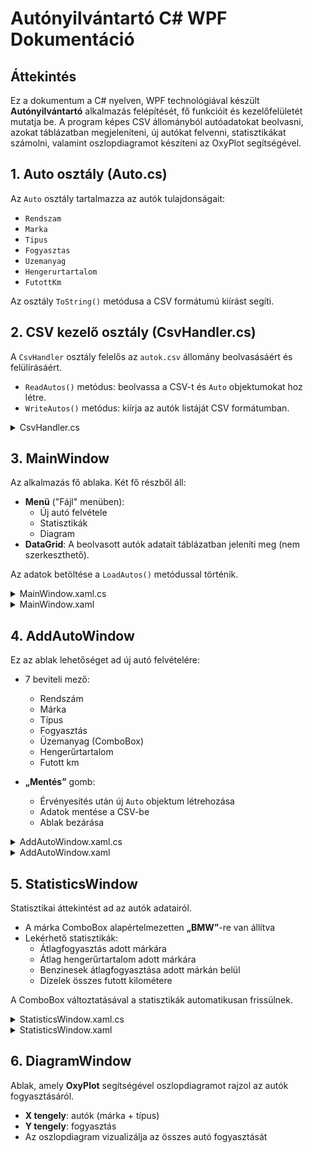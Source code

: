 # Autónyilvántartó C# WPF Dokumentáció

## Áttekintés
Ez a dokumentum a C# nyelven, WPF technológiával készült **Autónyilvántartó** alkalmazás felépítését, fő funkcióit és kezelőfelületét mutatja be. A program képes CSV állományból autóadatokat beolvasni, azokat táblázatban megjeleníteni, új autókat felvenni, statisztikákat számolni, valamint oszlopdiagramot készíteni az OxyPlot segítségével.

## 1. Auto osztály (Auto.cs)
Az `Auto` osztály tartalmazza az autók tulajdonságait:

- `Rendszam`
- `Marka`
- `Tipus`
- `Fogyasztas`
- `Uzemanyag`
- `Hengerurtartalom`
- `FutottKm`

Az osztály `ToString()` metódusa a CSV formátumú kiírást segíti.

## 2. CSV kezelő osztály (CsvHandler.cs)
A `CsvHandler` osztály felelős az `autok.csv` állomány beolvasásáért és felülírásáért.

- `ReadAutos()` metódus: beolvassa a CSV-t és `Auto` objektumokat hoz létre.
- `WriteAutos()` metódus: kiírja az autók listáját CSV formátumban.
 <details>
  <summary>CsvHandler.cs</summary>

```
using System.Collections.Generic;
using System.IO;
using System.Linq;

public static class CsvHandler
{
    private const string FilePath = "autok.csv";

    public static List<Auto> ReadAutos()
    {
        List<Auto> autos = new List<Auto>();
        if (!File.Exists(FilePath)) return autos;

        var lines = File.ReadAllLines(FilePath);
        foreach (var line in lines)
        {
            var parts = line.Split(',');
            if (parts.Length == 7)
            {
                autos.Add(new Auto(
                    parts[0],
                    parts[1],
                    parts[2],
                    double.Parse(parts[3]),
                    parts[4],
                    int.Parse(parts[5]),
                    int.Parse(parts[6])
                ));
            }
        }
        return autos;
    }
}
```
</details>

## 3. MainWindow
Az alkalmazás fő ablaka. Két fő részből áll:

- **Menü** ("Fájl" menüben):
  - Új autó felvétele
  - Statisztikák
  - Diagram
- **DataGrid**: A beolvasott autók adatait táblázatban jeleníti meg (nem szerkeszthető).

Az adatok betöltése a `LoadAutos()` metódussal történik.
 <details>
  <summary>MainWindow.xaml.cs</summary>

```csharp
using System.Text;
using System.Windows;
using System.Windows.Controls;
using System.Windows.Data;
using System.Windows.Documents;
using System.Windows.Input;
using System.Windows.Media;
using System.Windows.Media.Imaging;
using System.Windows.Navigation;
using System.Windows.Shapes;
using System.Collections.Generic;
using System.IO;
using Autonyilvantarto;

namespace WpfAutoNyilvantarto
{
    public partial class MainWindow : Window
    {
            private List<Auto> autos;

            public MainWindow()
            {
                InitializeComponent();
                LoadAutos();
            }

            private void LoadAutos()
            {
                autos = CsvHandler.ReadAutos();
                AutosDataGrid.ItemsSource = autos;
            }

            private void AddAuto_Click(object sender, RoutedEventArgs e)
            {
                var addWindow = new AddAutoWindow();
                if (addWindow.ShowDialog() == true)
                {
                    autos.Add(addWindow.NewAuto);
                    CsvHandler.WriteAutos(autos);
                    LoadAutos();
                }
            }

            private void ShowStatistics_Click(object sender, RoutedEventArgs e)
            {
                new StatisticsWindow(autos).ShowDialog();
            }

            private void ShowDiagram_Click(object sender, RoutedEventArgs e)
            {
                new DiagramWindow(autos).ShowDialog();
            }
        }

}
```
</details>
<details>
  <summary>MainWindow.xaml</summary>

```xaml
<Window x:Class="Autonyilvantarto.MainWindow"
        xmlns="http://schemas.microsoft.com/winfx/2006/xaml/presentation"
        xmlns:x="http://schemas.microsoft.com/winfx/2006/xaml"
        Title="Autónyilvántartó 1.0" Height="450" Width="800">
    <Grid>
        <Grid.RowDefinitions>
            <RowDefinition Height="Auto"/>
            <RowDefinition Height="*"/>
        </Grid.RowDefinitions>

        <Menu Grid.Row="0">
            <MenuItem Header="Fájl">
                <MenuItem Header="Új autó felvétele" Click="AddAuto_Click"/>
                <MenuItem Header="Statisztikák" Click="ShowStatistics_Click"/>
                <MenuItem Header="Diagram" Click="ShowDiagram_Click"/>
            </MenuItem>
        </Menu>

        <DataGrid Grid.Row="1" x:Name="AutosDataGrid" AutoGenerateColumns="False" IsReadOnly="True" Margin="10">
            <DataGrid.Columns>
                <DataGridTextColumn Header="Rendszám" Binding="{Binding Rendszam}"/>
                <DataGridTextColumn Header="Márka" Binding="{Binding Marka}"/>
                <DataGridTextColumn Header="Típus" Binding="{Binding Tipus}"/>
                <DataGridTextColumn Header="Fogyasztás (l/100km)" Binding="{Binding Fogyasztas}"/>
                <DataGridTextColumn Header="Üzemanyag" Binding="{Binding Uzemanyag}"/>
                <DataGridTextColumn Header="Hengerűrtartalom" Binding="{Binding Hengerurtartalom}"/>
                <DataGridTextColumn Header="Futott km" Binding="{Binding FutottKm}"/>
            </DataGrid.Columns>
        </DataGrid>
    </Grid>
</Window>
```
</details>

## 4. AddAutoWindow
Ez az ablak lehetőséget ad új autó felvételére:

- 7 beviteli mező:
  - Rendszám
  - Márka
  - Típus
  - Fogyasztás
  - Üzemanyag (ComboBox)
  - Hengerűrtartalom
  - Futott km

- **„Mentés”** gomb:
  - Érvényesítés után új `Auto` objektum létrehozása
  - Adatok mentése a CSV-be
  - Ablak bezárása


<details>
  <summary>AddAutoWindow.xaml.cs</summary>

```csharp
using System;
using System.Collections.Generic;
using System.Linq;
using System.Text;
using System.Threading.Tasks;
using System.Windows;
using System.Windows.Controls;
using System.Windows.Data;
using System.Windows.Documents;
using System.Windows.Input;
using System.Windows.Media;
using System.Windows.Media.Imaging;
using System.Windows.Shapes;
using WpfAutoNyilvantarto;

namespace Autonyilvantarto
{
    public partial class AddAutoWindow : Window
    {
        public Auto NewAuto { get; private set; }

        public AddAutoWindow()
        {
            InitializeComponent();
        }

        private void Save_Click(object sender, RoutedEventArgs e)
        {
            try
            {
                NewAuto = new Auto(
                    RendszamTextBox.Text,
                    MarkaTextBox.Text,
                    TipusTextBox.Text,
                    double.Parse(FogyasztasTextBox.Text),
                    (UzemanyagComboBox.SelectedItem as ComboBoxItem)?.Content.ToString(),
                    int.Parse(HengerurtartalomTextBox.Text),
                    int.Parse(FutottKmTextBox.Text)
                );
                DialogResult = true;
                Close();
            }
            catch
            {
                MessageBox.Show("Érvénytelen adatok, kérlek ellenőrizd!");
            }
        }
    }
}
```
</details>

<details>
  <summary>AddAutoWindow.xaml</summary>

```xaml
<Window x:Class="Autonyilvantarto.AddAutoWindow"
        xmlns="http://schemas.microsoft.com/winfx/2006/xaml/presentation"
        xmlns:x="http://schemas.microsoft.com/winfx/2006/xaml"
        Title="Új autó felvétele" Height="400" Width="400">
    <Grid Margin="10">
        <Grid.RowDefinitions>
            <RowDefinition Height="Auto"/>
            <RowDefinition Height="Auto"/>
            <RowDefinition Height="Auto"/>
            <RowDefinition Height="Auto"/>
            <RowDefinition Height="Auto"/>
            <RowDefinition Height="Auto"/>
            <RowDefinition Height="Auto"/>
            <RowDefinition Height="*"/>
            <RowDefinition Height="Auto"/>
        </Grid.RowDefinitions>

        <Label Content="Rendszám:" Grid.Row="0"/>
        <TextBox x:Name="RendszamTextBox" Grid.Row="1" Margin="0,0,0,10"/>

        <Label Content="Márka:" Grid.Row="2"/>
        <TextBox x:Name="MarkaTextBox" Grid.Row="3" Margin="0,0,0,10"/>

        <Label Content="Típus:" Grid.Row="4"/>
        <TextBox x:Name="TipusTextBox" Grid.Row="5" Margin="0,0,0,10"/>

        <Label Content="Fogyasztás:" Grid.Row="6"/>
        <TextBox x:Name="FogyasztasTextBox" Grid.Row="7" Margin="0,0,0,10"/>

        <Label Content="Üzemanyag:" Grid.Row="8"/>
        <ComboBox x:Name="UzemanyagComboBox" Grid.Row="9" Margin="0,0,0,10">
            <ComboBoxItem Content="Benzin"/>
            <ComboBoxItem Content="Dízel"/>
        </ComboBox>

        <Label Content="Hengerűrtartalom:" Grid.Row="10"/>
        <TextBox x:Name="HengerurtartalomTextBox" Grid.Row="11" Margin="0,0,0,10"/>

        <Label Content="Futott km:" Grid.Row="12"/>
        <TextBox x:Name="FutottKmTextBox" Grid.Row="13" Margin="0,0,0,10"/>

        <Button Content="Mentés" Grid.Row="14" Click="Save_Click" Width="100" HorizontalAlignment="Right"/>
    </Grid>
</Window>
```
</details>


## 5. StatisticsWindow
Statisztikai áttekintést ad az autók adatairól.

- A márka ComboBox alapértelmezetten **„BMW”**-re van állítva
- Lekérhető statisztikák:
  - Átlagfogyasztás adott márkára
  - Átlag hengerűrtartalom adott márkára
  - Benzinesek átlagfogyasztása adott márkán belül
  - Dízelek összes futott kilométere

A ComboBox változtatásával a statisztikák automatikusan frissülnek.
<details>
  <summary>StatisticsWindow.xaml.cs</summary>

```csharp
using System.Collections.Generic;
using System.Linq;
using System.Windows;
using System.Windows.Controls;
using WpfAutoNyilvantarto;

namespace Autonyilvantarto
{
    public partial class StatisticsWindow : Window
    {
        private List<Auto> autos;

        public StatisticsWindow(List<Auto> autos)
        {
            InitializeComponent();
            this.autos = autos;

            var markak = autos.Select(a => a.Marka).Distinct().ToList();
            MarkaComboBox.ItemsSource = markak;
            MarkaComboBox.SelectedIndex = markak.IndexOf("BMW"); 
            UpdateStatistics("BMW");
        }

        private void MarkaComboBox_SelectionChanged(object sender, SelectionChangedEventArgs e)
        {
            if (MarkaComboBox.SelectedItem != null)
            {
                UpdateStatistics(MarkaComboBox.SelectedItem.ToString());
            }
        }

        private void UpdateStatistics(string marka)
        {
            var markaAutos = autos.Where(a => a.Marka == marka).ToList();

            if (markaAutos.Any())
            {
                double avgFogyasztas = markaAutos.Average(a => a.Fogyasztas);
                AvgFogyasztasLabel.Content = $"Átlagfogyasztás: {avgFogyasztas:F2} l/100km";

                double avgHengerurtartalom = markaAutos.Average(a => a.Hengerurtartalom);
                AvgHengerurtartalomLabel.Content = $"Átlag hengerűrtartalom: {avgHengerurtartalom:F2} cm³";

                var benzinesAutos = markaAutos.Where(a => a.Uzemanyag == "Benzin").ToList();
                double benzinesAvgFogyasztas = benzinesAutos.Any() ? benzinesAutos.Average(a => a.Fogyasztas) : 0;
                BenzinAvgFogyasztasLabel.Content = $"Benzinesek átlagfogyasztása: {benzinesAvgFogyasztas:F2} l/100km";

                var dieselAutos = markaAutos.Where(a => a.Uzemanyag == "Dízel").ToList();
                int dieselTotalKm = dieselAutos.Sum(a => a.FutottKm);
                DieselTotalKmLabel.Content = $"Dízelek össz km: {dieselTotalKm} km";
            }
            else
            {
                AvgFogyasztasLabel.Content = "Átlagfogyasztás: N/A";
                AvgHengerurtartalomLabel.Content = "Átlag hengerűrtartalom: N/A";
                BenzinAvgFogyasztasLabel.Content = "Benzinesek átlagfogyasztása: N/A";
                DieselTotalKmLabel.Content = "Dízelek össz km: N/A";
            }
        }
    }
}
```
</details>
<details>
  <summary>StatisticsWindow.xaml</summary>

```xaml
<Window x:Class="Autonyilvantarto.StatisticsWindow"
        xmlns="http://schemas.microsoft.com/winfx/2006/xaml/presentation"
        xmlns:x="http://schemas.microsoft.com/winfx/2006/xaml"
        Title="Statisztikák" Height="300" Width="400">
    <Grid Margin="10">
        <Grid.RowDefinitions>
            <RowDefinition Height="Auto"/>
            <RowDefinition Height="Auto"/>
            <RowDefinition Height="Auto"/>
            <RowDefinition Height="Auto"/>
            <RowDefinition Height="Auto"/>
        </Grid.RowDefinitions>

        <Label Content="Márka:" Grid.Row="0"/>
        <ComboBox x:Name="MarkaComboBox" Grid.Row="1" Margin="0,0,0,10" SelectionChanged="MarkaComboBox_SelectionChanged"/>

        <Label x:Name="AvgFogyasztasLabel" Content="Átlagfogyasztás: " Grid.Row="2"/>
        <Label x:Name="AvgHengerurtartalomLabel" Content="Átlag hengerűrtartalom: " Grid.Row="3"/>
        <Label x:Name="BenzinAvgFogyasztasLabel" Content="Benzinesek átlagfogyasztása: " Grid.Row="4"/>
        <Label x:Name="DieselTotalKmLabel" Content="Dízelek össz km: " Grid.Row="4" Margin="0,31,0,-31"/>
    </Grid>
</Window>
```
</details>

## 6. DiagramWindow
Ablak, amely **OxyPlot** segítségével oszlopdiagramot rajzol az autók fogyasztásáról.

- **X tengely**: autók (márka + típus)
- **Y tengely**: fogyasztás 
- Az oszlopdiagram vizualizálja az összes autó fogyasztását

